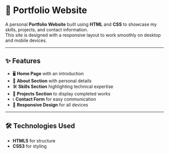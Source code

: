 # 💼 Portfolio Website

A personal **Portfolio Website** built using **HTML** and **CSS** to showcase my skills, projects, and contact information.  
This site is designed with a responsive layout to work smoothly on desktop and mobile devices.

---
## ✨ Features
- 🖥 **Home Page** with an introduction
- 📜 **About Section** with personal details
- 🛠 **Skills Section** highlighting technical expertise
- 📂 **Projects Section** to display completed works
- 📞 **Contact Form** for easy communication
- 📱 **Responsive Design** for all devices

---

## 🛠 Technologies Used
- **HTML5** for structure
- **CSS3** for styling
